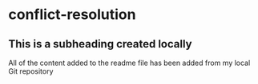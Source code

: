 # conflict-resolution
## This is a subheading created locally

All of the content added to the readme file has been added from my local Git repository